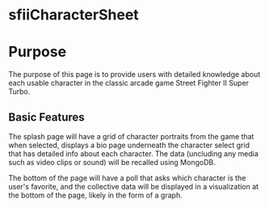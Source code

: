 # sfiiCharacterSheet

<h1>Purpose</h1>
The purpose of this page is to provide users with detailed knowledge about each usable character in the classic arcade game Street Fighter II Super Turbo.

<h2>Basic Features</h2>
The splash page will have a grid of character portraits from the game that when selected, displays a bio page underneath the character select grid that has detailed info about each character. The data (uncluding any media such as video clips or sound) will be recalled using MongoDB. 

The bottom of the page will have a poll that asks which character is the user's favorite, and the collective data will be displayed in a visualization at the bottom of the page, likely in the form of a graph.
